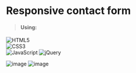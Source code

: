 # Responsive contact form
> #### Using:
![HTML5](https://img.shields.io/static/v1?style=for-the-badge&message=HTML5&color=E34F26&logo=HTML5&logoColor=FFFFFF&label=)
</br>
![CSS3](https://img.shields.io/static/v1?style=for-the-badge&message=CSS&color=1572B6&logo=CSS3&logoColor=FFFFFF&label=)
</br>
![JavaScript](https://img.shields.io/static/v1?style=for-the-badge&message=JavaScript&color=222222&logo=JavaScript&logoColor=F7DF1E&label=)
![jQuery](https://img.shields.io/static/v1?style=for-the-badge&message=jQuery&color=0769AD&logo=jQuery&logoColor=FFFFFF&label=)

![image](https://user-images.githubusercontent.com/70240593/196010748-ffab882e-3528-4698-836d-546f63bb2c5a.png)
![image](https://user-images.githubusercontent.com/70240593/196010754-aadcf210-cb64-483b-b51a-e3dbc75520bc.png)
